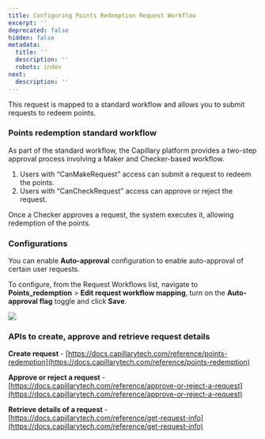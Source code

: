 ```yaml
---
title: Configuring Points Redemption Request Workflow
excerpt: ''
deprecated: false
hidden: false
metadata:
  title: ''
  description: ''
  robots: index
next:
  description: ''
---
```

This request is mapped to a standard workflow and allows you to submit requests to redeem points.

### Points redemption standard workflow

As part of the standard workflow, the Capillary platform provides a two-step approval process involving a Maker and Checker-based workflow. 

1. Users with “CanMakeRequest” access can submit a request to redeem the points.
2. Users with “CanCheckRequest” access can approve or reject the request. 

Once a Checker approves a request, the system executes it, allowing redemption of the points.

### Configurations

You can enable **Auto-approval** configuration to enable auto-approval of certain user requests.

To configure, from the Request Workflows list, navigate to **Points\_redemption** > **Edit request workflow mapping**, turn on the **Auto-approval flag** toggle and click **Save**.

![](https://files.readme.io/331df64-ponits_redemption.gif)

### APIs to create, approve and retrieve request details

**Create request** - [https://docs.capillarytech.com/reference/points-redemption](https://docs.capillarytech.com/reference/points-redemption)

**Approve or reject a request** - [https://docs.capillarytech.com/reference/approve-or-reject-a-request](https://docs.capillarytech.com/reference/approve-or-reject-a-request)

**Retrieve details of a request** - [https://docs.capillarytech.com/reference/get-request-info](https://docs.capillarytech.com/reference/get-request-info)
